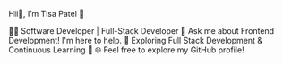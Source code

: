  Hii👋, I’m Tisa Patel 🤗
 
👨‍💻 Software Developer | Full-Stack Developer
💬 Ask me about Frontend Development! I'm here to help.
📖 Exploring Full Stack Development & Continuous Learning 🚀
🌐 Feel free to explore my GitHub profile!
